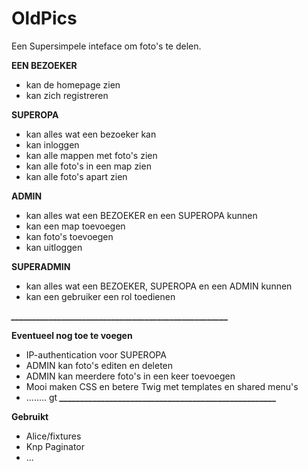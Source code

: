 OldPics
=======

Een Supersimpele inteface om foto's te delen. 

**EEN BEZOEKER**
* kan de homepage zien
* kan zich registreren


**SUPEROPA**
* kan alles wat een bezoeker kan
* kan inloggen
* kan alle mappen met foto's zien
* kan alle foto's in een map zien
* kan alle foto's apart zien


**ADMIN**
* kan alles wat een BEZOEKER en een SUPEROPA kunnen
* kan een map toevoegen
* kan foto's toevoegen
* kan uitloggen


**SUPERADMIN**
* kan alles wat een BEZOEKER, SUPEROPA en een ADMIN kunnen
* kan een gebruiker een rol toedienen

***____________________________________________________***


**Eventueel nog toe te voegen**
* IP-authentication voor SUPEROPA
* ADMIN kan foto's editen en deleten
* ADMIN kan meerdere foto's in een keer toevoegen
* Mooi maken CSS en betere Twig met templates en shared menu's
* ........
gt
***____________________________________________________***

**Gebruikt**
* Alice/fixtures
* Knp Paginator
* ...
